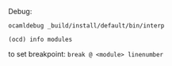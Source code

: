 Debug:

`ocamldebug _build/install/default/bin/interp`

`(ocd) info modules`

to set breakpoint: 
`break @ <module> linenumber`